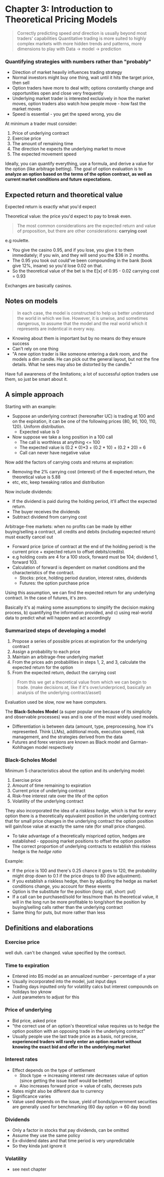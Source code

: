 # Chapter 3: Introduction to Theoretical Pricing Models 
> Correctly predicting speed *and* direction is usually beyond most traders' capabilities
> Quantitative trading is more suited to highly complex markets with more hidden trends and patterns, more dimensions to play with
> Data -> model -> prediction

### Quantifying strategies with numbers rather than "probably"
* Direction of market heavily influences trading strategy
* Normal investors might buy one thing, wait until it hits the target price, then sell
* Option traders have more to deal with; options constantly change and opportunities open and close very frequently
* Underlying market trader is interested exclusively in how the market moves, option traders also watch how people move - how fast the market moves 
* Speed is essential - you get the speed wrong, you die

At minimum a trader must consider:
1. Price of underlying contract
2. Exercise price
3. The amount of remaining time
4. The direction he expects the underlying market to move
5. The expected movement speed

Ideally, you can quantify everything, use a formula, and derive a value for the option (like arbitrage betting). The goal of option evaluation is to **analyze an option based on the terms of the option contract, as well as current market conditions and future expectations.**

## Expected return and theoretical value
Expected return is exactly what you'd expect

Theoretical value: the price you'd expect to pay to break even. 
> The most common considerations are the expected return and value of proposition, but there are other considerations: **carrying cost** 

e.g roulette. 
* You give the casino 0.95, and if you lose, you give it to them immediately; if you win, and they will send you the $36 in 2 months.
* The 0.95 you took out could've been compounding in the bank (book give 12%, insane) so you'd lose 0.02 on that. 
* So the theoretical value of the bet is the E[x] of 0.95 - 0.02 carrying cost = 0.93

Exchanges are basically casinos.

## Notes on models
> In each case, the model is constructed to help us better understand the world in which we live. However, it is unwise, and sometimes dangerous, to assume that the model and the real world which it represents are indentical in every way.

* Knowing about them is important but by no means do they ensure success
* Can't rely on one thing
* "A new option trader is like someone entering a dark room, and the models a dim candle. He can pick out the general layout, but not the fine details. What he sees may also be distorted by the candle."

Have full awareness of the limitations; a lot of successful option traders use them, so just be smart about it.

## A simple approach
Starting with an example:
* Suppose an underlying contract (hereonafter UC) is trading at 100 and on the expiration, it can be one of the following prices {80, 90, 100, 110, 120}. Uniform distribution.
    * Expected value is 0
* Now suppose we take a long position in a 100 call
    * The call is worthless at anything <= 100
    * The expected value is (0.2 * 0)\*3 + (0.2 * 10) + (0.2 * 20) = 6
    * Call can never have negative value

Now add the factors of carrying costs and returns at expiration:
* Removing the 2% carrying cost (interest) of the 6 expected return, the theoretical value is 5.88
* etc, etc, keep tweaking ratios and distribution

Now include dividends:
* If the dividend is paid during the holding period, it'll affect the expected return. 
* The buyer receives the dividends
* Subtract dividend from carrying cost

Arbitrage-free markets: when no profits can be made by either buying/selling a contract, all credits and debits (including expected return) must exactly cancel out
* Forward price (price of contract at the end of the holding period) is the current price + expected return to offset debits/credits\
* e.g holding costs are 4 for a 100 stock, forward must be 104; dividend 1, forward 103. 
* Calculation of forward is dependent on market conditions and the characteristics of the contract.
    * Stocks: price, holding period duration, interest rates, dividends
    * Futures: the option purchase price

Using this assumption, we can find the expected return for any underlying contract. In the case of futures, it's zero.

Basically it's a) making some assumptions to simplify the decision making process, b) quantifying the information provided, and c) using real-world data to predict what will happen and act accordingly

### Summarized steps of developing a model
1. Propose a series of possible prices at expiration for the underlying contract
2. Assign a probability to each price
3. Maintain an arbitrage-free underlying market
4. From the prices adn probabilities in steps 1, 2, and 3, calculate the expected return for the option
5. From the expected return, deduct the carrying cost
> From this we get a theoretical value from which we can begin to trade. (make decisions at, like if it's over/underpriced, basically an analysis of the underlying contract/asset)

Evaluation used be slow, now we have computers. 

The **Black-Scholes Model** (a super popular one because of its simplicity and observable processes) was and is one of the most widely used models.
* Differentiation is between data (amount, type, preprocessing, how it's represented. Think LLMs), additional mods, execution speed, risk management, and the strategies derived from the data
* Futures and forex versions are known as Black model and Garman-Kohlhagen model respectively

### Black-Scholes Model
Minimum 5 characteristics about the option and its underlying model:
1. Exercise price
2. Amount of time remaining to expiration
3. Current price of underlying contract
4. Risk-free interest rate over the life of the option
5. Volatility of the underlying contract

They also incorporated the idea of a *riskless hedge*, which is that for every option there is a theoretically equivalent position in the underlying contract that for small price changes in the underlying contract the option position will gain/lose value at exactly the same rate (for small price changes).
* To take advantage of a theoretically mispriced option, hedges are established - opposing market positions to offset the option position
* The correct proportion of underlying contracts to establish this riskless hedge is the *hedge ratio*

Example: 
* If the price is 100 and there's 0.25 chance it goes to 120, the probability might drop down to 0.1 if the price drops to 80 (live adjustment). 
* If you establish a riskless hedge, then by adjusting the hedge as market conditions change, you account for these events
* Option is the substitute for the position {long: call, short: put}
* If a call can be purchased/sold for less/more than its theoretical value, it will in the long run be more profitable to long/short the position by buying/selling calls rather than the underlying contract
* Same thing for puts, but more rather than less

## Definitions and elaborations
### Exercise price
well duh. can't be changed. value specified by the contract.

### Time to expiration
* Entered into BS model as an annualized number - percentage of a year
* Usually incorporated into the model, just input days
* Trading days inputted only for volatility calcs but interest compounds on holidays too yknow
* Just parameters to adjust for this

### Price of underlying
* Bid price, asked price 
* "the correct use of an option's theoretical value requires us to hedge the option position with an opposing trade in the underlying contract"
* Usually people use the last trade price as a basis, not precise, **experienced traders will rarely enter an option market without knowing the exact bid and offer in the underlying market**

### Interest rates
* Effect depends on the type of settlement
    * Stock type -> increasing interest rate decreases value of option (since getting the issue itself would be better)
    * Also increases forward price -> value of calls, decreses puts
* Rates might also be different due to currency
* Significance varies
* Value used depends on the issue, yield of bonds/government securities are generally used for benchmarking (60 day option -> 60 day bond)

### Dividends
* Only a factor in stocks that pay dividends, can be omitted
* Assume they use the same policy
* Ex-dividend dates and that time period is very unpredictable
* So they kinda just ignore it

### Volatility
* see next chapter
